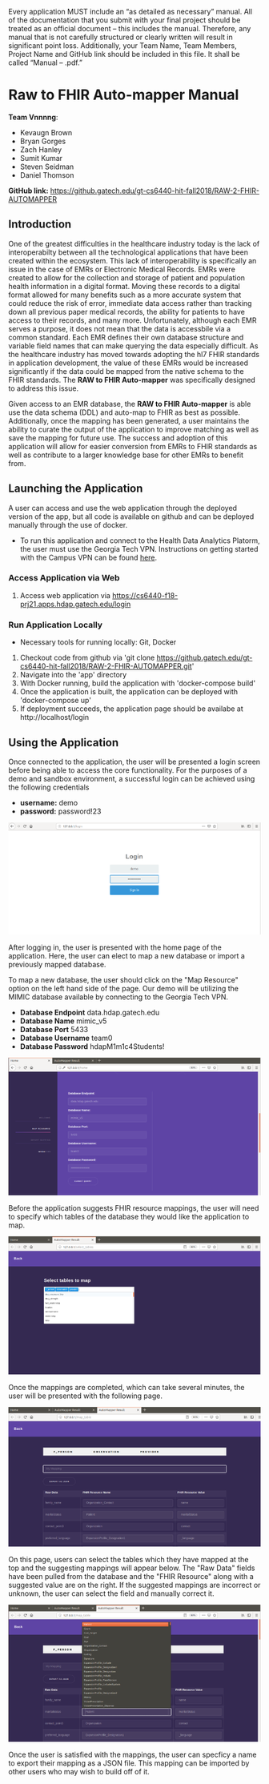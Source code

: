 Every application MUST include an “as detailed as necessary” manual. All of the documentation that you submit with your final project should be treated as an official document – this includes the manual. Therefore, any manual that is not carefully structured or clearly written will result in significant point loss. Additionally, your Team Name, Team Members, Project Name and GitHub link should be included in this file. It shall be called “Manual – <Team Name>.pdf.”

# Raw to FHIR Auto-mapper Manual
**Team Vnnnng**:
  * Kevaugn Brown
  * Bryan Gorges
  * Zach Hanley
  * Sumit Kumar
  * Steven Seidman
  * Daniel Thomson
  
**GitHub link:** https://github.gatech.edu/gt-cs6440-hit-fall2018/RAW-2-FHIR-AUTOMAPPER

## Introduction

One of the greatest difficulties in the healthcare industry today is the lack of interoperabilty between all the technological applications that have been created within the ecosystem. This lack of interoperability is specifically an issue in the case of EMRs or Electronic Medical Records. EMRs were created to allow for the collection and storage of patient and population health information in a digital format. Moving these records to a digital format allowed for many benefits such as a more accurate system that could reduce the risk of error, immediate data access rather than tracking down all previous paper medical records, the ability for patients to have access to their records, and many more. Unfortunately, although each EMR serves a purpose, it does not mean that the data is accessbile via a common standard. Each EMR defines their own database structure and variable field names that can make querying the data especially difficult. As the healthcare industry has moved towards adopting the hl7 FHIR standards in application development, the value of these EMRs would be increased significantly if the data could be mapped from the native schema to the FHIR standards. The **RAW to FHIR Auto-mapper** was specifically designed to address this issue.
 
Given access to an EMR database, the **RAW to FHIR Auto-mapper** is able use the data schema (DDL) and auto-map to FHIR as best as possible. Additionally, once the mapping has been generated, a user maintains the ability to curate the output of the application to improve matching as well as save the mapping for future use. The success and adoption of this application will allow for easier conversion from EMRs to FHIR standards as well as contribute to a larger knowledge base for other EMRs to benefit from.

## Launching the Application
A user can access and use the web application through the deployed version of the app, but all code is available on github and can be deployed manually through the use of docker.
* To run this application and connect to the Health Data Analytics Platorm, the user must use the Georgia Tech VPN. Instructions on getting started with the Campus VPN can be found [here](https://f_aq.oit.gatech.edu/content/how-do-i-get-started-campus-vpn).

### Access Application via Web
1. Access web application via https://cs6440-f18-prj21.apps.hdap.gatech.edu/login

### Run Application Locally
* Necessary tools for running locally: Git, Docker
1. Checkout code from github via 'git clone https://github.gatech.edu/gt-cs6440-hit-fall2018/RAW-2-FHIR-AUTOMAPPER.git'
2. Navigate into the 'app' directory
3. With Docker running, build the application with 'docker-compose build'
4. Once the application is built, the application can be deployed with 'docker-compose up'
5. If deployment succeeds, the application page should be availabe at http://localhost/login

## Using the Application
Once connected to the application, the user will be presented a login screen before being able to access the core functionality. For the purposes of a demo and sandbox environment, a successful login can be achieved using the following credentials
* **username:** demo
* **password:** password!23

![Alt text](doc-pics/login.png?raw=true "Login")

After logging in, the user is presented with the home page of the application. Here, the user can elect to map a new database or import a previously mapped database.

To map a new database, the user should click on the "Map Resource" option on the left hand side of the page. Our demo will be utilizing the MIMIC database available by connecting to the Georgia Tech VPN.

* **Database Endpoint** data.hdap.gatech.edu
* **Database Name** mimic_v5
* **Database Port** 5433
* **Database Username** team0
* **Database Password** hdapM1m1c4Students!

![Alt text](doc-pics/automap.png?raw=true "Map Resource")

Before the application suggests FHIR resource mappings, the user will need to specify which tables of the database they would like the application to map.

![Alt text](doc-pics/select-tables.png?raw=true "Select Tables")

Once the mappings are completed, which can take several minutes, the user will be presented with the following page.

![Alt text](doc-pics/results.png?raw=true "Results")

On this page, users can select the tables which they have mapped at the top and the suggesting mappings will appear below. The "Raw Data" fields have been pulled from the database and the "FHIR Resource" along with a suggested value are on the right. If the suggested mappings are incorrect or unknown, the user can select the field and manually correct it.

![Alt text](doc-pics/results-change-resource.png?raw=true "Manual Correction")

Once the user is satisfied with the mappings, the user can specficy a name to export their mapping as a JSON file. This mapping can be imported by other users who may wish to build off of it.



